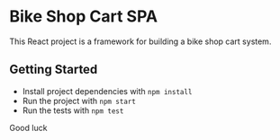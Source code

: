 # Bike Shop Cart SPA

This React project is a framework for building a bike shop cart system.

## Getting Started

- Install project dependencies with `npm install`
- Run the project with `npm start`
- Run the tests with `npm test`

Good luck
